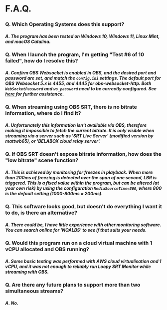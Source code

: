 # F.A.Q.

### Q. **Which Operating Systems does this support?**
##### A. The program has been tested on _**Windows 10**_, _**Windows 11**_, _**Linux Mint**_, and _**macOS Catalina**_.

### Q. **When I launch the program, I'm getting "Test #6 of 10 failed", how do I resolve this?**
##### A. Confirm **OBS Websocket** is enabled in OBS, and the desired port and password are set, and match the `config.ini` settings. The default port for **OBS Websocket 5.x** is **4455**, and **4445** for **obs-websocket-http**. Both `WebSocketPassword` and `ws_password` need to be correctly configured. See [here](https://github.com/loopy750/SRT-Stats-Monitor/blob/main/modifications/resources/quick_start_guide.md) for further assistance.

### Q. **When streaming using OBS SRT, there is no bitrate information, where do I find it?**
##### A. Unfortunately this information isn't available via OBS, therefore making it impossible to fetch the current bitrate. It is only visible when streaming via a server such as 'SRT Live Server' (modified version by mattwb65), or 'BELABOX cloud relay server'.

### Q. **If OBS SRT doesn't expose bitrate information, how does the "low bitrate" scene function?**
##### A. This is achieved by monitoring for freezes in playback. When more than 200ms of freezing is detected over the span of one second, LBR is triggered. This is a fixed value within the program, but can be altered (at your own risk) by using the configuration `MediaSourceTime=800`, where 800 is the default setting (1000-800ms = 200ms).

### Q. **This software looks good, but doesn't do everything I want it to do, is there an alternative?**
##### A. There could be, I have little experience with other monitoring software. You can search online for 'NOALBS' to see if that suits your needs.

### Q. Would this program run on a cloud virtual machine with 1 vCPU allocated and OBS running?
##### A. Some basic testing was performed with AWS cloud virtualisation and 1 vCPU, and it was not enough to reliably run **Loopy SRT Monitor** while streaming with OBS.

### Q. **Are there any future plans to support more than two simultaneous streams?**
##### A. No.
